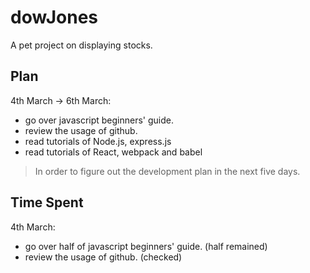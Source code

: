 # dowJones
A pet project on displaying stocks.

## Plan
4th March -> 6th March:  

* go over javascript beginners' guide.
* review the usage of github.
* read tutorials of Node.js, express.js
* read tutorials of React, webpack and babel

> In order to figure out the development plan in the next five days.

## Time Spent 
4th March:   

* go over half of javascript beginners' guide. (half remained)
* review the usage of github. (checked)

